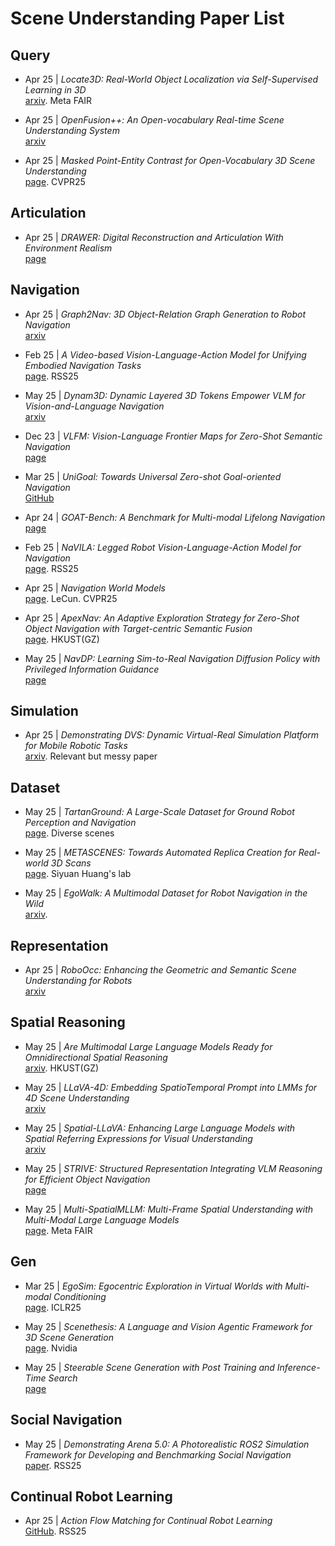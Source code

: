 # Scene Understanding Paper List

## Query

- Apr 25 | *Locate3D: Real-World Object Localization via Self-Supervised Learning in 3D*  
  [arxiv](https://arxiv.org/pdf/2504.14151). Meta FAIR

- Apr 25 | *OpenFusion++: An Open-vocabulary Real-time Scene Understanding System*  
  [arxiv](https://arxiv.org/pdf/2504.19266)

- Apr 25 | *Masked Point-Entity Contrast for Open-Vocabulary 3D Scene Understanding*  
  [page](https://mpec-3d.github.io/). CVPR25

## Articulation

- Apr 25 | *DRAWER: Digital Reconstruction and Articulation With Environment Realism*  
  [page](https://xiahongchi.github.io/DRAWER/)

## Navigation

- Apr 25 | *Graph2Nav: 3D Object-Relation Graph Generation to Robot Navigation*  
  [arxiv](https://arxiv.org/pdf/2504.16782)

- Feb 25 | *A Video-based Vision-Language-Action Model for Unifying Embodied Navigation Tasks*  
  [page](https://pku-epic.github.io/Uni-NaVid/). RSS25

- May 25 | *Dynam3D: Dynamic Layered 3D Tokens Empower VLM for Vision-and-Language Navigation*  
  [arxiv](https://arxiv.org/pdf/2505.11383)

- Dec 23 | *VLFM: Vision-Language Frontier Maps for Zero-Shot Semantic Navigation*  
  [page](https://naoki.io/portfolio/vlfm)

- Mar 25 | *UniGoal: Towards Universal Zero-shot Goal-oriented Navigation*  
  [GitHub](https://github.com/bagh2178/UniGoal?tab=readme-ov-file)

- Apr 24 | *GOAT-Bench: A Benchmark for Multi-modal Lifelong Navigation*  
  [page](https://mukulkhanna.github.io/goat-bench/)

- Feb 25 | *NaVILA: Legged Robot Vision-Language-Action Model for Navigation*  
  [page](https://navila-bot.github.io/). RSS25

- Apr 25 | *Navigation World Models*  
  [page](https://www.amirbar.net/nwm/). LeCun. CVPR25

- Apr 25 | *ApexNav: An Adaptive Exploration Strategy for Zero-Shot Object Navigation with Target-centric Semantic Fusion*  
  [page](https://robotics-star.com/ApexNav/). HKUST(GZ)

- May 25 | *NavDP: Learning Sim-to-Real Navigation Diffusion Policy with Privileged Information Guidance*  
  [page](https://wzcai99.github.io/navigation-diffusion-policy.github.io/)

## Simulation

- Apr 25 | *Demonstrating DVS: Dynamic Virtual-Real Simulation Platform for Mobile Robotic Tasks*  
  [arxiv](https://arxiv.org/abs/2504.18944). Relevant but messy paper

## Dataset

- May 25 | *TartanGround: A Large-Scale Dataset for Ground Robot Perception and Navigation*  
  [page](https://tartanair.org/tartanground/). Diverse scenes

- May 25 | *METASCENES: Towards Automated Replica Creation for Real-world 3D Scans*  
  [page](https://meta-scenes.github.io/). Siyuan Huang's lab

- May 25 | *EgoWalk: A Multimodal Dataset for Robot Navigation in the Wild*  
  [arxiv](https://arxiv.org/pdf/2505.21282).

## Representation

- Apr 25 | *RoboOcc: Enhancing the Geometric and Semantic Scene Understanding for Robots*  
  [arxiv](https://arxiv.org/pdf/2504.14604)

## Spatial Reasoning

- May 25 | *Are Multimodal Large Language Models Ready for Omnidirectional Spatial Reasoning*  
  [arxiv](https://arxiv.org/pdf/2505.11907). HKUST(GZ)

- May 25 | *LLaVA-4D: Embedding SpatioTemporal Prompt into LMMs for 4D Scene Understanding*  
  [arxiv](https://arxiv.org/pdf/2505.12253)

- May 25 | *Spatial-LLaVA: Enhancing Large Language Models with Spatial Referring Expressions for Visual Understanding*  
  [arxiv](https://arxiv.org/pdf/2505.12194)

- May 25 | *STRIVE: Structured Representation Integrating VLM Reasoning for Efficient Object Navigation*  
  [page](https://zwandering.github.io/STRIVE.github.io/)

- May 25 | *Multi-SpatialMLLM: Multi-Frame Spatial Understanding with Multi-Modal Large Language Models*  
  [page](https://runsenxu.com/projects/Multi-SpatialMLLM/). Meta FAIR

## Gen

- Mar 25 | *EgoSim: Egocentric Exploration in Virtual Worlds with Multi-modal Conditioning*  
  [page](https://egosim.github.io/EgoSim/). ICLR25

- May 25 | *Scenethesis: A Language and Vision Agentic Framework for 3D Scene Generation*  
  [page](https://research.nvidia.com/labs/dir/scenethesis/). Nvidia

- May 25 | *Steerable Scene Generation with Post Training and Inference-Time Search*  
  [page](https://steerable-scene-generation.github.io/)

## Social Navigation

- May 25 | *Demonstrating Arena 5.0: A Photorealistic ROS2 Simulation Framework for Developing and Benchmarking Social Navigation*  
  [paper](https://www.roboticsproceedings.org/rss21/p092.pdf). RSS25

## Continual Robot Learning

- Apr 25 | *Action Flow Matching for Continual Robot Learning*  
  [GitHub](https://github.com/AlejandroMllo/action_flow_matching). RSS25

